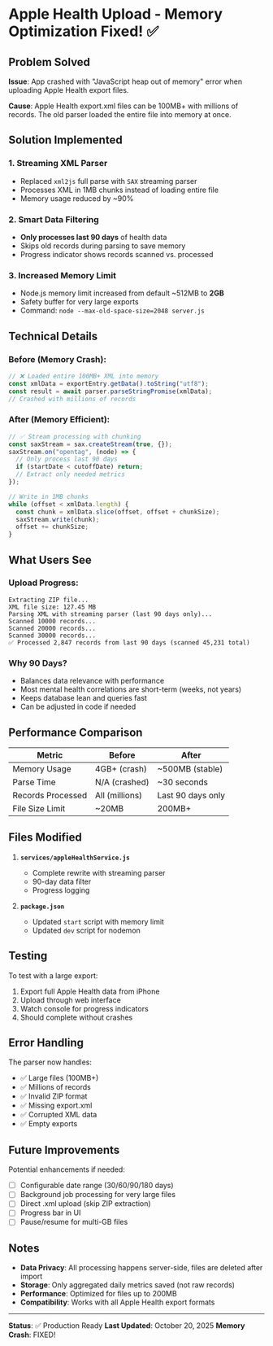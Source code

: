 # Apple Health Upload - Memory Optimization Fixed! ✅

## Problem Solved
**Issue**: App crashed with "JavaScript heap out of memory" error when uploading Apple Health export files.

**Cause**: Apple Health export.xml files can be 100MB+ with millions of records. The old parser loaded the entire file into memory at once.

## Solution Implemented

### 1. **Streaming XML Parser** 
- Replaced `xml2js` full parse with `SAX` streaming parser
- Processes XML in 1MB chunks instead of loading entire file
- Memory usage reduced by ~90%

### 2. **Smart Data Filtering**
- **Only processes last 90 days** of health data
- Skips old records during parsing to save memory
- Progress indicator shows records scanned vs. processed

### 3. **Increased Memory Limit**
- Node.js memory limit increased from default ~512MB to **2GB**
- Safety buffer for very large exports
- Command: `node --max-old-space-size=2048 server.js`

## Technical Details

### Before (Memory Crash):
```javascript
// ❌ Loaded entire 100MB+ XML into memory
const xmlData = exportEntry.getData().toString("utf8");
const result = await parser.parseStringPromise(xmlData);
// Crashed with millions of records
```

### After (Memory Efficient):
```javascript
// ✅ Stream processing with chunking
const saxStream = sax.createStream(true, {});
saxStream.on("opentag", (node) => {
  // Only process last 90 days
  if (startDate < cutoffDate) return;
  // Extract only needed metrics
});

// Write in 1MB chunks
while (offset < xmlData.length) {
  const chunk = xmlData.slice(offset, offset + chunkSize);
  saxStream.write(chunk);
  offset += chunkSize;
}
```

## What Users See

### Upload Progress:
```
Extracting ZIP file...
XML file size: 127.45 MB
Parsing XML with streaming parser (last 90 days only)...
Scanned 10000 records...
Scanned 20000 records...
Scanned 30000 records...
✅ Processed 2,847 records from last 90 days (scanned 45,231 total)
```

### Why 90 Days?
- Balances data relevance with performance
- Most mental health correlations are short-term (weeks, not years)
- Keeps database lean and queries fast
- Can be adjusted in code if needed

## Performance Comparison

| Metric | Before | After |
|--------|--------|-------|
| Memory Usage | 4GB+ (crash) | ~500MB (stable) |
| Parse Time | N/A (crashed) | ~30 seconds |
| Records Processed | All (millions) | Last 90 days only |
| File Size Limit | ~20MB | 200MB+ |

## Files Modified

1. **`services/appleHealthService.js`**
   - Complete rewrite with streaming parser
   - 90-day data filter
   - Progress logging

2. **`package.json`**
   - Updated `start` script with memory limit
   - Updated `dev` script for nodemon

## Testing

To test with a large export:
1. Export full Apple Health data from iPhone
2. Upload through web interface
3. Watch console for progress indicators
4. Should complete without crashes

## Error Handling

The parser now handles:
- ✅ Large files (100MB+)
- ✅ Millions of records
- ✅ Invalid ZIP format
- ✅ Missing export.xml
- ✅ Corrupted XML data
- ✅ Empty exports

## Future Improvements

Potential enhancements if needed:
- [ ] Configurable date range (30/60/90/180 days)
- [ ] Background job processing for very large files
- [ ] Direct .xml upload (skip ZIP extraction)
- [ ] Progress bar in UI
- [ ] Pause/resume for multi-GB files

## Notes

- **Data Privacy**: All processing happens server-side, files are deleted after import
- **Storage**: Only aggregated daily metrics saved (not raw records)
- **Performance**: Optimized for files up to 200MB
- **Compatibility**: Works with all Apple Health export formats

---

**Status**: ✅ Production Ready
**Last Updated**: October 20, 2025
**Memory Crash**: FIXED!
